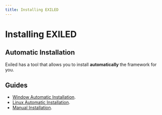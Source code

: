 ```yaml
---
title: Installing EXILED
---
```


# Installing EXILED

## Automatic Installation

Exiled has a tool that allows you to install **automatically** the framework for you.

## Guides

- [Window Automatic Installation](/articles/installation/automatic/windows.html).
- [Linux Automatic Installation](/articles/installation/automatic/linux.html).
- [Manual Installation](/articles/installation/manual.html).